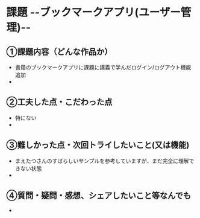 # 課題  --ブックマークアプリ(ユーザー管理)--

## ①課題内容（どんな作品か）
- 書籍のブックマークアプリに課題に講義で学んだログイン/ログアウト機能追加
- 


## ②工夫した点・こだわった点
- 特にない
- 

## ③難しかった点・次回トライしたいこと(又は機能)
- まえたつさんのすばらしいサンプルを参考していますが、まだ完全に理解できない状態
- 


## ④質問・疑問・感想、シェアしたいこと等なんでも
- 
